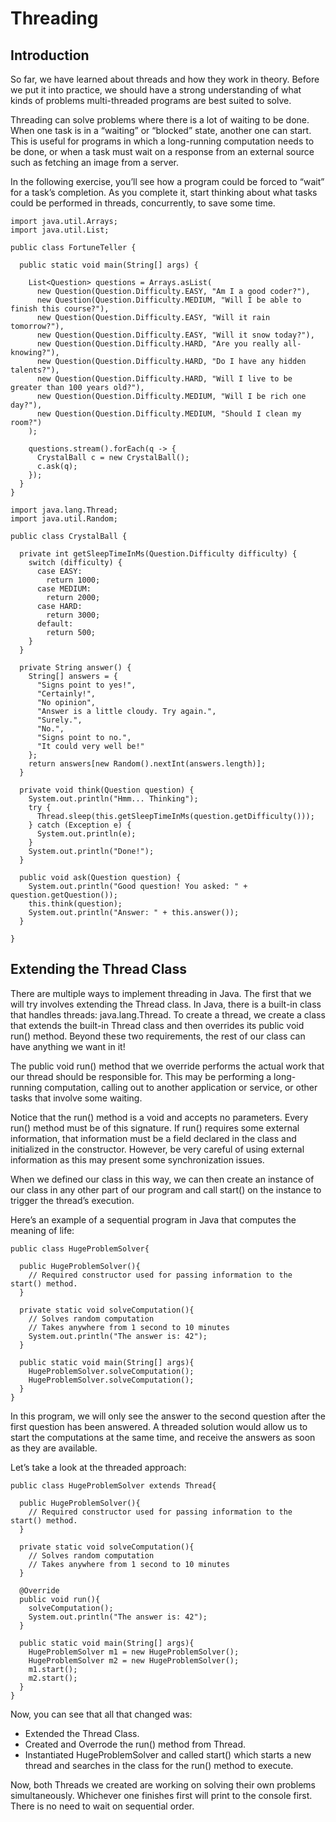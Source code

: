 # Threading
## Introduction
So far, we have learned about threads and how they work in theory. Before we put it into practice, we should have a strong understanding of what kinds of problems multi-threaded programs are best suited to solve.

Threading can solve problems where there is a lot of waiting to be done. When one task is in a “waiting” or “blocked” state, another one can start. This is useful for programs in which a long-running computation needs to be done, or when a task must wait on a response from an external source such as fetching an image from a server.

In the following exercise, you’ll see how a program could be forced to “wait” for a task’s completion. As you complete it, start thinking about what tasks could be performed in threads, concurrently, to save some time.
```
import java.util.Arrays;
import java.util.List;

public class FortuneTeller {

  public static void main(String[] args) {

    List<Question> questions = Arrays.asList(
      new Question(Question.Difficulty.EASY, "Am I a good coder?"),
      new Question(Question.Difficulty.MEDIUM, "Will I be able to finish this course?"),
      new Question(Question.Difficulty.EASY, "Will it rain tomorrow?"),
      new Question(Question.Difficulty.EASY, "Will it snow today?"),
      new Question(Question.Difficulty.HARD, "Are you really all-knowing?"),
      new Question(Question.Difficulty.HARD, "Do I have any hidden talents?"),
      new Question(Question.Difficulty.HARD, "Will I live to be greater than 100 years old?"),
      new Question(Question.Difficulty.MEDIUM, "Will I be rich one day?"),
      new Question(Question.Difficulty.MEDIUM, "Should I clean my room?")
    );

    questions.stream().forEach(q -> {
      CrystalBall c = new CrystalBall();
      c.ask(q);
    });
  }
}

import java.lang.Thread;
import java.util.Random;

public class CrystalBall {

  private int getSleepTimeInMs(Question.Difficulty difficulty) {
    switch (difficulty) {
      case EASY:
        return 1000;
      case MEDIUM:
        return 2000;
      case HARD:
        return 3000;
      default:
        return 500;
    }
  }

  private String answer() {
    String[] answers = {
      "Signs point to yes!",
      "Certainly!",
      "No opinion",
      "Answer is a little cloudy. Try again.",
      "Surely.",
      "No.",
      "Signs point to no.",
      "It could very well be!"
    };
    return answers[new Random().nextInt(answers.length)];
  }

  private void think(Question question) {
    System.out.println("Hmm... Thinking");
    try {
      Thread.sleep(this.getSleepTimeInMs(question.getDifficulty()));
    } catch (Exception e) {
      System.out.println(e);
    }
    System.out.println("Done!");
  }

  public void ask(Question question) {
    System.out.println("Good question! You asked: " + question.getQuestion());
    this.think(question);
    System.out.println("Answer: " + this.answer());
  }

}

```

## Extending the Thread Class
There are multiple ways to implement threading in Java. The first that we will try involves extending the Thread class. In Java, there is a built-in class that handles threads: java.lang.Thread. To create a thread, we create a class that extends the built-in Thread class and then overrides its public void run() method. Beyond these two requirements, the rest of our class can have anything we want in it!

The public void run() method that we override performs the actual work that our thread should be responsible for. This may be performing a long-running computation, calling out to another application or service, or other tasks that involve some waiting.

Notice that the run() method is a void and accepts no parameters. Every run() method must be of this signature. If run() requires some external information, that information must be a field declared in the class and initialized in the constructor. However, be very careful of using external information as this may present some synchronization issues.

When we defined our class in this way, we can then create an instance of our class in any other part of our program and call start() on the instance to trigger the thread’s execution.

Here’s an example of a sequential program in Java that computes the meaning of life:
```
public class HugeProblemSolver{

  public HugeProblemSolver(){
    // Required constructor used for passing information to the start() method.
  }

  private static void solveComputation(){
    // Solves random computation
    // Takes anywhere from 1 second to 10 minutes
    System.out.println("The answer is: 42");
  }

  public static void main(String[] args){
    HugeProblemSolver.solveComputation();
    HugeProblemSolver.solveComputation();
  }
}
```
In this program, we will only see the answer to the second question after the first question has been answered. A threaded solution would allow us to start the computations at the same time, and receive the answers as soon as they are available.

Let’s take a look at the threaded approach:
```
public class HugeProblemSolver extends Thread{

  public HugeProblemSolver(){
    // Required constructor used for passing information to the start() method.
  }

  private static void solveComputation(){
    // Solves random computation
    // Takes anywhere from 1 second to 10 minutes
  }

  @Override
  public void run(){
    solveComputation();
    System.out.println("The answer is: 42");
  }

  public static void main(String[] args){
    HugeProblemSolver m1 = new HugeProblemSolver();
    HugeProblemSolver m2 = new HugeProblemSolver();
    m1.start();
    m2.start();
  }
}
```
Now, you can see that all that changed was:

* Extended the Thread Class.
* Created and Overrode the run() method from Thread.
* Instantiated HugeProblemSolver and called start() which starts a new thread and searches in the class for the run() method to execute.
  
Now, both Threads we created are working on solving their own problems simultaneously. Whichever one finishes first will print to the console first. There is no need to wait on sequential order.
